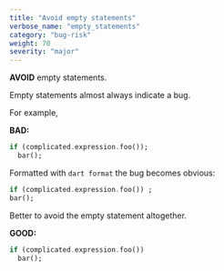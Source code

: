 ```yaml
---
title: "Avoid empty statements"
verbose_name: "empty_statements"
category: "bug-risk"
weight: 70
severity: "major"
---
```

**AVOID** empty statements.

Empty statements almost always indicate a bug.

For example,

**BAD:**
```dart
if (complicated.expression.foo());
  bar();
```

Formatted with `dart format` the bug becomes obvious:

```dart
if (complicated.expression.foo()) ;
bar();

```

Better to avoid the empty statement altogether.

**GOOD:**
```dart
if (complicated.expression.foo())
  bar();
```


